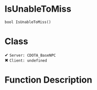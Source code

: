 # IsUnableToMiss
```
bool IsUnableToMiss()
```
# Class
✔ `Server: CDOTA_BaseNPC`  
✖ `Client: undefined`  

# Function Description

